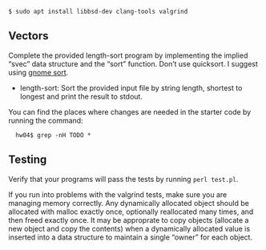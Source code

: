 
    $ sudo apt install libbsd-dev clang-tools valgrind

## Vectors

Complete the provided length-sort program by implementing the implied “svec” data structure and the “sort” function. Don’t use quicksort. I suggest using [gnome sort](https://en.wikipedia.org/wiki/Gnome_sort).

-   length-sort: Sort the provided input file by string length, shortest to longest and print the result to stdout.

You can find the places where changes are needed in the starter code by running the command:

      hw04$ grep -nH TODO *


## Testing

Verify that your programs will pass the tests by running `perl test.pl`.

If you run into problems with the valgrind tests, make sure you are managing memory correctly. Any dynamically allocated object should be allocated with malloc exactly once, optionally reallocated many times, and then freed exactly once. It may be approprate to copy objects (allocate a new object and copy the contents) when a dynamically allocated value is inserted into a data structure to maintain a single “owner” for each object.
